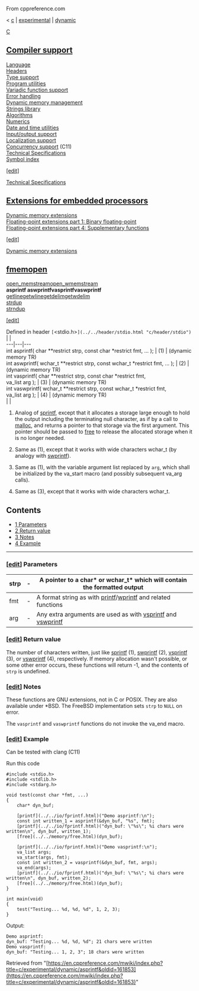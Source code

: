 From cppreference.com

< [c](../../../c.html "c")‎ | [experimental](../../experimental.html "c/experimental")‎ | [dynamic](../dynamic.html "c/experimental/dynamic")

[ C](../../../c.html "c")

[Compiler support](../../compiler_support.html "c/compiler support")  
---  
[Language](../../language.html "c/language")  
[Headers](../../header.html "c/header")  
[Type support](../../types.html "c/types")  
[Program utilities](../../program.html "c/program")  
[Variadic function support](../../variadic.html "c/variadic")  
[Error handling](../../error.html "c/error")  
[Dynamic memory management](../../memory.html "c/memory")  
[Strings library](../../string.html "c/string")  
[Algorithms](../../algorithm.html "c/algorithm")  
[Numerics](../../numeric.html "c/numeric")  
[Date and time utilities](../../chrono.html "c/chrono")  
[Input/output support](../../io.html "c/io")  
[Localization support](../../locale.html "c/locale")  
[Concurrency support](../../thread.html "c/thread") (C11)  
[Technical Specifications](../../experimental.html "c/experimental")  
[Symbol index](../../index.html "c/symbol index")  
  
[[edit]](https://en.cppreference.com/mwiki/index.php?title=Template:c/navbar_content&action=edit)

[ Technical Specifications](../../experimental.html "c/experimental")

[ Extensions for embedded processors](https://en.cppreference.com/mwiki/index.php?title=c/experimental/embedded&action=edit&redlink=1 "c/experimental/embedded \(page does not exist\)")  
---  
[ Dynamic memory extensions](../dynamic.html "c/experimental/dynamic")  
[ Floating-point extensions part 1: Binary floating-point](../fpext1.html "c/experimental/fpext1")  
[ Floating-point extensions part 4: Supplementary functions](../fpext4.html "c/experimental/fpext4")  
  
[[edit]](https://en.cppreference.com/mwiki/index.php?title=Template:c/experimental/navbar_content&action=edit)

[ Dynamic memory extensions](../dynamic.html "c/experimental/dynamic")

[fmemopen](https://en.cppreference.com/mwiki/index.php?title=c/experimental/dynamic/fmemopen&action=edit&redlink=1 "c/experimental/dynamic/fmemopen \(page does not exist\)")  
---  
[open_memstreamopen_wmemstream](https://en.cppreference.com/mwiki/index.php?title=c/experimental/dynamic/open_memstream&action=edit&redlink=1 "c/experimental/dynamic/open memstream \(page does not exist\)")  
**asprintf aswprintfvasprintfvaswprintf**  
[getlinegetwlinegetdelimgetwdelim](getline.html "c/experimental/dynamic/getline")  
[strdup](strdup.html "c/experimental/dynamic/strdup")  
[strndup](strndup.html "c/experimental/dynamic/strndup")  
  
[[edit]](https://en.cppreference.com/mwiki/index.php?title=Template:c/experimental/dynamic/navbar_content&action=edit)

Defined in header `[`<stdio.h>`](../../header/stdio.html "c/header/stdio")` |  |   
---|---|---  
int asprintf( char **restrict strp, const char *restrict fmt, ... ); |  (1)  |  (dynamic memory TR)  
int aswprintf( wchar_t **restrict strp, const wchar_t *restrict fmt, ... ); |  (2)  |  (dynamic memory TR)  
int vasprintf( char **restrict strp, const char *restrict fmt,  
va_list arg ); |  (3)  |  (dynamic memory TR)  
int vaswprintf( wchar_t **restrict strp, const wchar_t *restrict fmt,  
va_list arg ); |  (4)  |  (dynamic memory TR)  
| |   
  
1) Analog of [sprintf](../../io/fprintf.html "c/io/fprintf"), except that it allocates a storage large enough to hold the output including the terminating null character, as if by a call to [malloc](../../memory/malloc.html "c/memory/malloc"), and returns a pointer to that storage via the first argument. This pointer should be passed to [free](../../memory/free.html "c/memory/free") to release the allocated storage when it is no longer needed.

2) Same as (1), except that it works with wide characters wchar_t (by analogy with [swprintf](../../io/fwprintf.html "c/io/fwprintf")). 

3) Same as (1), with the variable argument list replaced by `arg`, which shall be initialized by the va_start macro (and possibly subsequent va_arg calls).

4) Same as (3), except that it works with wide characters wchar_t.

## Contents

  * [1 Parameters](asprintf.html#Parameters)
  * [2 Return value](asprintf.html#Return_value)
  * [3 Notes](asprintf.html#Notes)
  * [4 Example](asprintf.html#Example)

  
---  
  
### [[edit](https://en.cppreference.com/mwiki/index.php?title=c/experimental/dynamic/asprintf&action=edit&section=1 "Edit section: Parameters")] Parameters

strp  |  \-  |  A pointer to a char* or wchar_t* which will contain the formatted output   
---|---|---  
fmt  |  \-  |  A format string as with [printf](../../io/fprintf.html "c/io/fprintf")/[wprintf](../../io/fwprintf.html "c/io/fwprintf") and related functions   
arg  |  \-  |  Any extra arguments are used as with [vsprintf](../../io/vfprintf.html "c/io/vfprintf") and [vswprintf](../../io/vfwprintf.html "c/io/vfwprintf")  
  
### [[edit](https://en.cppreference.com/mwiki/index.php?title=c/experimental/dynamic/asprintf&action=edit&section=2 "Edit section: Return value")] Return value

The number of characters written, just like [sprintf](../../io/fprintf.html "c/io/fprintf") (1), [swprintf](../../io/fwprintf.html "c/io/fwprintf") (2), [vsprintf](../../io/vfprintf.html "c/io/vfprintf") (3), or [vswprintf](../../io/vfwprintf.html "c/io/vfwprintf") (4), respectively. If memory allocation wasn't possible, or some other error occurs, these functions will return -1, and the contents of `strp` is undefined. 

### [[edit](https://en.cppreference.com/mwiki/index.php?title=c/experimental/dynamic/asprintf&action=edit&section=3 "Edit section: Notes")] Notes

These functions are GNU extensions, not in C or POSIX. They are also available under *BSD. The FreeBSD implementation sets `strp` to `NULL` on error. 

The `vasprintf` and `vaswprintf` functions do not invoke the va_end macro. 

### [[edit](https://en.cppreference.com/mwiki/index.php?title=c/experimental/dynamic/asprintf&action=edit&section=4 "Edit section: Example")] Example

Can be tested with clang (C11)

Run this code
    
    
    #include <stdio.h>
    #include <stdlib.h>
    #include <stdarg.h>
     
    void test(const char *fmt, ...)
    {
        char* dyn_buf;
     
        [printf](../../io/fprintf.html)("Demo asprintf:\n");
        const int written_1 = asprintf(&dyn_buf, "%s", fmt);
        [printf](../../io/fprintf.html)("dyn_buf: \"%s\"; %i chars were written\n", dyn_buf, written_1);
        [free](../../memory/free.html)(dyn_buf);
     
        [printf](../../io/fprintf.html)("Demo vasprintf:\n");
        va_list args;
        va_start(args, fmt);
        const int written_2 = vasprintf(&dyn_buf, fmt, args);
        va_end(args);
        [printf](../../io/fprintf.html)("dyn_buf: \"%s\"; %i chars were written\n", dyn_buf, written_2);
        [free](../../memory/free.html)(dyn_buf);
    }
     
    int main(void)
    {
        test("Testing... %d, %d, %d", 1, 2, 3);
    }

Output: 
    
    
    Demo asprintf:
    dyn_buf: "Testing... %d, %d, %d"; 21 chars were written
    Demo vasprintf:
    dyn_buf: "Testing... 1, 2, 3"; 18 chars were written

Retrieved from "[https://en.cppreference.com/mwiki/index.php?title=c/experimental/dynamic/asprintf&oldid=161853](https://en.cppreference.com/mwiki/index.php?title=c/experimental/dynamic/asprintf&oldid=161853)" 
